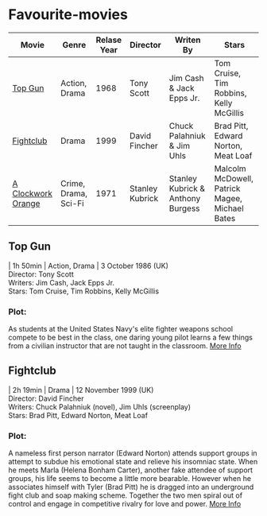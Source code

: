 # Favourite-movies

|**Movie**                                |**Genre**           |**Relase Year**|**Director**   |**Writen By**                    |**Stars**                                     |
|-----------------------                  |--------------------|---------------|---------------|---------------------------------|----------------------------------------------|
|[Top Gun](#top-gun)                      |Action, Drama       |1968           |Tony Scott     |Jim Cash & Jack Epps Jr.         |Tom Cruise, Tim Robbins, Kelly McGillis       |
|[Fightclub](#fightclub)                  |Drama               |1999           |David Fincher  |Chuck Palahniuk & Jim Uhls       |Brad Pitt, Edward Norton, Meat Loaf           |
|[A Clockwork Orange](#a-clockwork-orange)|Crime, Drama, Sci-Fi|1971           |Stanley Kubrick|Stanley Kubrick & Anthony Burgess|Malcolm McDowell, Patrick Magee, Michael Bates|


## Top Gun
| 1h 50min | Action, Drama | 3 October 1986 (UK)  
Director: Tony Scott  
Writers: Jim Cash, Jack Epps Jr.  
Stars: Tom Cruise, Tim Robbins, Kelly McGillis  
### Plot:
As students at the United States Navy's elite fighter weapons school compete to be best in the class, one daring young pilot learns a few things from a civilian instructor that are not taught in the classroom.
[More Info](https://www.imdb.com/title/tt0092099/?ref_=ttrel_rel_tt)

## Fightclub
| 2h 19min | Drama | 12 November 1999 (UK)  
Director: David Fincher  
Writers: Chuck Palahniuk (novel), Jim Uhls (screenplay)  
Stars: Brad Pitt, Edward Norton, Meat Loaf  
### Plot:
A nameless first person narrator (Edward Norton) attends support groups in attempt to subdue his emotional state and relieve his insomniac state. When he meets Marla (Helena Bonham Carter), another fake attendee of support groups, his life seems to become a little more bearable. However when he associates himself with Tyler (Brad Pitt) he is dragged into an underground fight club and soap making scheme. Together the two men spiral out of control and engage in competitive rivalry for love and power.
[More Info](https://www.imdb.com/title/tt0137523/plotsummary?ref_=tt_ov_pl)
